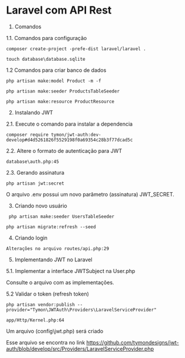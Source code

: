 # Laravel com API Rest

1. Comandos

1.1. Comandos para configuração

`composer create-project -prefe-dist laravel/laravel .`

`touch database\database.sqlite`

1.2 Comandos para criar banco de dados

`php artisan make:model Product -m -f`

`php artisan make:seeder ProductsTableSeeder`

`php artisan make:resource ProductResource`

2. Instalando JWT

2.1. Execute o comando para instalar a dependencia

` composer require tymon/jwt-auth:dev-develop#d4d5261826f5529198f0a69354c28b3f77dcad5c `

2.2. Altere o formato de autenticação para JWT

` database\auth.php:45 `

2.3. Gerando assinatura

` php artisan jwt:secret `

O arquivo .env possui um novo parâmetro (assinatura) JWT_SECRET.

3. Criando novo usuário

` php artisan make:seeder UsersTableSeeder`

` php artisan migrate:refresh --seed `

4. Criando login

` Alterações no arquivo routes/api.php:29 `

5. Implementando JWT no Laravel

5.1. Implementar a interface JWTSubject na User.php

Consulte o arquivo com as implementações.

5.2 Validar o token (refresh token)

` php artisan vendor:publish --provider="Tymon\JWTAuth\Providers\LaravelServiceProvider" `

` app/Http/Kernel.php:64 `

Um arquivo (config\jwt.php) será criado

Esse arquivo se encontra no link https://github.com/tymondesigns/jwt-auth/blob/develop/src/Providers/LaravelServiceProvider.php